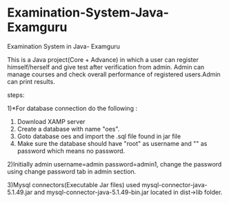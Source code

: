 # Examination-System-Java-Examguru
Examination System in Java- Examguru

This is a Java project(Core + Advance) in which a user can register himself/herself and give test after verification from admin. Admin can manage courses and check overall performance of registered users.Admin can print results.

steps:

1)*For database connection do the following : 
  1. Download XAMP server
  2. Create a database with name "oes".
  3. Goto database oes and import the .sql file found in jar file
  4. Make sure the database should have "root" as username and "" as password which means no password.
  
2)Initially admin username=admin password=admin1, change the password using change password tab in admin section.

3)Mysql connectors(Executable Jar files) used mysql-connector-java-5.1.49.jar and mysql-connector-java-5.1.49-bin.jar located in dist->lib folder.
